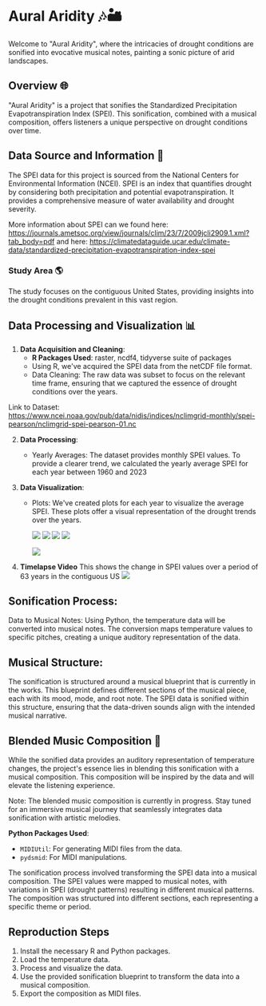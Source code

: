 # Aural Aridity 🎶🏜️

Welcome to "Aural Aridity", where the intricacies of drought conditions are sonified into evocative musical notes, painting a sonic picture of arid landscapes.

## Overview 🌐

"Aural Aridity" is a project that sonifies the Standardized Precipitation Evapotranspiration Index (SPEI). This sonification, combined with a musical composition, offers listeners a unique perspective on drought conditions over time.

## Data Source and Information 📜

The SPEI data for this project is sourced from the National Centers for Environmental Information (NCEI). SPEI is an index that quantifies drought by considering both precipitation and potential evapotranspiration. It provides a comprehensive measure of water availability and drought severity.

More information about SPEI can we found here: https://journals.ametsoc.org/view/journals/clim/23/7/2009jcli2909.1.xml?tab_body=pdf
and here: https://climatedataguide.ucar.edu/climate-data/standardized-precipitation-evapotranspiration-index-spei

### Study Area 🌎

The study focuses on the contiguous United States, providing insights into the drought conditions prevalent in this vast region.

## Data Processing and Visualization 📊

1. **Data Acquisition and Cleaning**:
   - **R Packages Used**: raster, ncdf4, tidyverse suite of packages
   - Using R, we've acquired the SPEI data from the netCDF file format.
   - Data Cleaning: The raw data was subset to focus on the relevant time frame, ensuring that we captured the essence of drought conditions over the years.

Link to Dataset: https://www.ncei.noaa.gov/pub/data/nidis/indices/nclimgrid-monthly/spei-pearson/nclimgrid-spei-pearson-01.nc

2. **Data Processing**:
   - Yearly Averages: The dataset provides monthly SPEI values. To provide a clearer trend, we calculated the yearly average SPEI for each year between 1960 and 
      2023

3. **Data Visualization**:
   - Plots: We've created plots for each year to visualize the average SPEI. These plots offer a visual representation of the drought trends over the years.

     ![](https://github.com/SamMajumder/Data_Viz_Ecology_Sonification_Projects/blob/main/Aural_Aridity/plot_1960.png)
     ![](https://github.com/SamMajumder/Data_Viz_Ecology_Sonification_Projects/blob/main/Aural_Aridity/plot_1980.png)
     ![](https://github.com/SamMajumder/Data_Viz_Ecology_Sonification_Projects/blob/main/Aural_Aridity/plot_2000.png)
     ![](https://github.com/SamMajumder/Data_Viz_Ecology_Sonification_Projects/blob/main/Aural_Aridity/plot_2023.png)

     ![](https://github.com/SamMajumder/Data_Viz_Ecology_Sonification_Projects/blob/main/SPEI.gif)
  
4.  **Timelapse Video**
     This shows the change in SPEI values over a period of 63 years in the contiguous US
     ![](https://github.com/SamMajumder/Data_Viz_Ecology_Sonification_Projects/blob/main/Aural_Aridity/Timelapse_SPEI.gif)

## Sonification Process:
Data to Musical Notes: Using Python, the temperature data will be converted into musical notes. The conversion maps temperature values to specific pitches, creating a unique auditory representation of the data.

## Musical Structure: 
The sonification is structured around a musical blueprint that is currently in the works. This blueprint defines different sections of the musical piece, each with its mood, mode, and root note. The SPEI data is sonified within this structure, ensuring that the data-driven sounds align with the intended musical narrative.

## Blended Music Composition 🎼
While the sonified data provides an auditory representation of temperature changes, the project's essence lies in blending this sonification with a musical composition. This composition will be inspired by the data and will elevate the listening experience.

Note: The blended music composition is currently in progress. Stay tuned for an immersive musical journey that seamlessly integrates data sonification with artistic melodies.   

 **Python Packages Used**:
  - `MIDIUtil`: For generating MIDI files from the data.
  - `pydsmid`: For MIDI manipulations.

The sonification process involved transforming the SPEI data into a musical composition. The SPEI values were mapped to musical notes, with variations in SPEI (drought patterns) resulting in different musical patterns. The composition was structured into different sections, each representing a specific theme or period.

## Reproduction Steps

1. Install the necessary R and Python packages.
2. Load the temperature data.
3. Process and visualize the data.
4. Use the provided sonification blueprint to transform the data into a musical composition.
5. Export the composition as MIDI files.



